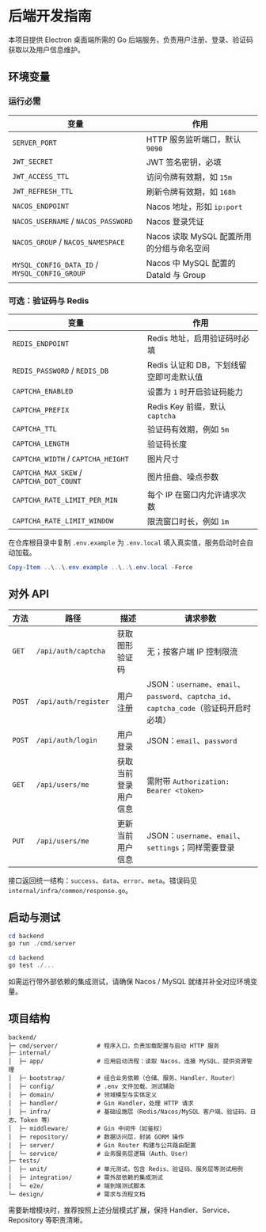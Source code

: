 # 后端开发指南

本项目提供 Electron 桌面端所需的 Go 后端服务，负责用户注册、登录、验证码获取以及用户信息维护。

## 环境变量

### 运行必需

| 变量 | 作用 |
| --- | --- |
| `SERVER_PORT` | HTTP 服务监听端口，默认 `9090` |
| `JWT_SECRET` | JWT 签名密钥，必填 |
| `JWT_ACCESS_TTL` | 访问令牌有效期，如 `15m` |
| `JWT_REFRESH_TTL` | 刷新令牌有效期，如 `168h` |
| `NACOS_ENDPOINT` | Nacos 地址，形如 `ip:port` |
| `NACOS_USERNAME` / `NACOS_PASSWORD` | Nacos 登录凭证 |
| `NACOS_GROUP` / `NACOS_NAMESPACE` | Nacos 读取 MySQL 配置所用的分组与命名空间 |
| `MYSQL_CONFIG_DATA_ID` / `MYSQL_CONFIG_GROUP` | Nacos 中 MySQL 配置的 DataId 与 Group |

### 可选：验证码与 Redis

| 变量 | 作用 |
| --- | --- |
| `REDIS_ENDPOINT` | Redis 地址，启用验证码时必填 |
| `REDIS_PASSWORD` / `REDIS_DB` | Redis 认证和 DB，下划线留空即可走默认值 |
| `CAPTCHA_ENABLED` | 设置为 `1` 时开启验证码能力 |
| `CAPTCHA_PREFIX` | Redis Key 前缀，默认 `captcha` |
| `CAPTCHA_TTL` | 验证码有效期，例如 `5m` |
| `CAPTCHA_LENGTH` | 验证码长度 |
| `CAPTCHA_WIDTH` / `CAPTCHA_HEIGHT` | 图片尺寸 |
| `CAPTCHA_MAX_SKEW` / `CAPTCHA_DOT_COUNT` | 图片扭曲、噪点参数 |
| `CAPTCHA_RATE_LIMIT_PER_MIN` | 每个 IP 在窗口内允许请求次数 |
| `CAPTCHA_RATE_LIMIT_WINDOW` | 限流窗口时长，例如 `1m` |

在仓库根目录中复制 `.env.example` 为 `.env.local` 填入真实值，服务启动时会自动加载。

```powershell
Copy-Item ..\..\.env.example ..\..\.env.local -Force
```

## 对外 API

| 方法 | 路径 | 描述 | 请求参数 |
| --- | --- | --- | --- |
| `GET` | `/api/auth/captcha` | 获取图形验证码 | 无；按客户端 IP 控制限流 |
| `POST` | `/api/auth/register` | 用户注册 | JSON：`username`、`email`、`password`、`captcha_id`、`captcha_code`（验证码开启时必填） |
| `POST` | `/api/auth/login` | 用户登录 | JSON：`email`、`password` |
| `GET` | `/api/users/me` | 获取当前登录用户信息 | 需附带 `Authorization: Bearer <token>` |
| `PUT` | `/api/users/me` | 更新当前用户信息 | JSON：`username`、`email`、`settings`；同样需要登录 |

接口返回统一结构：`success`、`data`、`error`、`meta`。错误码见 `internal/infra/common/response.go`。

## 启动与测试

```powershell
cd backend
go run ./cmd/server
```

```powershell
cd backend
go test ./...
```

如需运行带外部依赖的集成测试，请确保 Nacos / MySQL 就绪并补全对应环境变量。

## 项目结构

```text
backend/
├─ cmd/server/           # 程序入口，负责加载配置与启动 HTTP 服务
├─ internal/
│  ├─ app/               # 应用启动流程：读取 Nacos、连接 MySQL、提供资源管理
│  ├─ bootstrap/         # 组合业务依赖（仓储、服务、Handler、Router）
│  ├─ config/            # .env 文件加载、测试辅助
│  ├─ domain/            # 领域模型与实体定义
│  ├─ handler/           # Gin Handler，处理 HTTP 请求
│  ├─ infra/             # 基础设施层（Redis/Nacos/MySQL 客户端、验证码、日志、Token 等）
│  ├─ middleware/        # Gin 中间件（如鉴权）
│  ├─ repository/        # 数据访问层，封装 GORM 操作
│  ├─ server/            # Gin Router 构建与公共路由配置
│  └─ service/           # 业务服务层逻辑（Auth、User）
├─ tests/
│  ├─ unit/              # 单元测试，包含 Redis、验证码、服务层等测试用例
│  ├─ integration/       # 需外部依赖的集成测试
│  └─ e2e/               # 端到端测试脚本
└─ design/               # 需求与流程文档
```

需要新增模块时，推荐按照上述分层模式扩展，保持 Handler、Service、Repository 等职责清晰。

